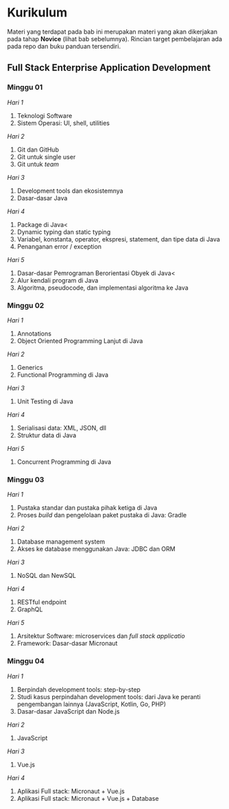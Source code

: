 # Kurikulum 

Materi yang terdapat pada bab ini merupakan materi yang akan dikerjakan pada tahap **Novice** (lihat
bab sebelumnya). Rincian target pembelajaran ada pada repo dan buku panduan tersendiri. 

## Full Stack Enterprise Application Development

### Minggu 01

*Hari 1*

1. Teknologi Software
2. Sistem Operasi: UI, shell, utilities

*Hari 2*

1. Git dan GitHub
2. Git untuk single user
3. Git untuk *team*

*Hari 3*

1. Development tools dan ekosistemnya
2. Dasar-dasar Java

*Hari 4*

1. Package di Java<
2. Dynamic typing dan static typing
3. Variabel, konstanta, operator, ekspresi, statement, dan tipe data di Java
4. Penanganan error / exception

*Hari 5*

1. Dasar-dasar Pemrograman Berorientasi Obyek di Java<
2. Alur kendali program di Java
3. Algoritma, pseudocode, dan implementasi algoritma ke Java

### Minggu 02

*Hari 1*

1. Annotations
2. Object Oriented Programming Lanjut di Java

*Hari 2*

1. Generics
2. Functional Programming di Java

*Hari 3*

1. Unit Testing di Java

*Hari 4*

1. Serialisasi data: XML, JSON, dll
2. Struktur data di Java

*Hari 5*

1. Concurrent Programming di Java

### Minggu 03

*Hari 1*

1. Pustaka standar dan pustaka pihak ketiga di Java
2. Proses *build* dan pengelolaan paket pustaka di Java: Gradle

*Hari 2*

1. Database management system
2. Akses ke database menggunakan Java: JDBC dan ORM

*Hari 3*

1. NoSQL dan NewSQL

*Hari 4*

1. RESTful endpoint
2. GraphQL</li></ul>

*Hari 5*

1. Arsitektur Software: microservices dan *full stack applicatio*
2. Framework: Dasar-dasar Micronaut

### Minggu 04

*Hari 1* 

1. Berpindah development tools: step-by-step
2. Studi kasus perpindahan development tools: dari Java ke peranti pengembangan lainnya (JavaScript, Kotlin, Go, PHP)
3. Dasar-dasar JavaScript dan Node.js

*Hari 2*

1. JavaScript

*Hari 3*

1. Vue.js

*Hari 4*

1. Aplikasi Full stack: Micronaut + Vue.js
2. Aplikasi Full stack: Micronaut + Vue.js + Database


